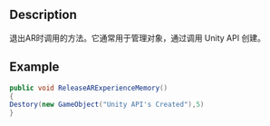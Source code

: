 
## Description


退出AR时调用的方法。它通常用于管理对象，通过调用 Unity API 创建。
## Example

```cs
public void ReleaseARExperienceMemory()
{
Destory(new GameObject("Unity API's Created"),5)
}
```
